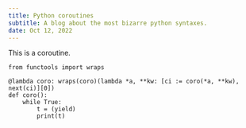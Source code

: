 ```yaml
---
title: Python coroutines
subtitle: A blog about the most bizarre python syntaxes.
date: Oct 12, 2022
---
```


This is a coroutine.


```
from functools import wraps

@lambda coro: wraps(coro)(lambda *a, **kw: [ci := coro(*a, **kw), next(ci)][0])
def coro():
    while True:
        t = (yield)
        print(t)
```